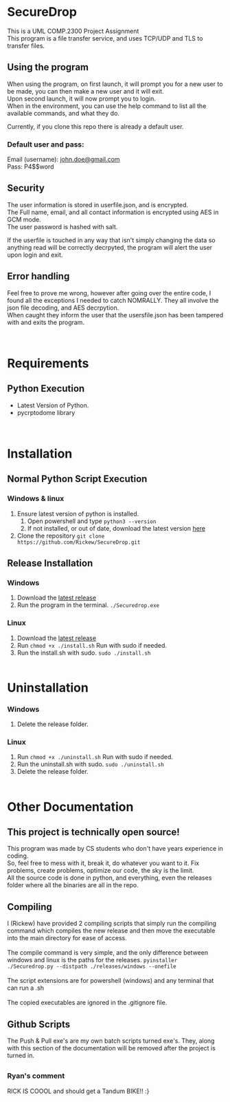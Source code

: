 # SecureDrop
This is a UML COMP.2300 Project Assignment<br>This program is a file transfer service, and uses TCP/UDP and TLS to transfer files.

## Using the program
When using the program, on first launch, it will prompt you for a new user to be made, you can then make a new user and it will exit.<br>Upon second launch, it will now prompt you to login.<br>When in the environment, you can use the help command to list all the available commands, and what they do.

Currently, if you clone this repo there is already a default user.<br>
### Default user and pass:
Email (username): john.doe@gmail.com<br>Pass: P4$$word


## Security
The user information is stored in userfile.json, and is encrypted.<br>The Full name, email, and all contact information is encrypted using AES in GCM mode.<br>The user password is hashed with salt.

If the userfile is touched in any way that isn't simply changing the data so anything read will be correctly decrpyted, the program will alert the user upon login and exit.


## Error handling
Feel free to prove me wrong, however after going over the entire code, I found all the exceptions I needed to catch NOMRALLY. They all involve the json file decoding, and AES decrpytion.<br>
When caught they inform the user that the usersfile.json has been tampered with and exits the program.

<br>

# Requirements
## Python Execution
- Latest Version of Python.
- pycrptodome library

<br>

# Installation
## Normal Python Script Execution
### Windows & linux
1) Ensure latest version of python is installed.
    1) Open powershell and type `python3 --version`
    2) If not installed, or out of date, download the latest version [here](https://www.python.org/downloads/)
2) Clone the repository
    `git clone https://github.com/Rickew/SecureDrop.git`


## Release Installation
### Windows
1) Download the [latest release](https://github.com/Rickew/SecureDrop/releases)
2) Run the program in the terminal. 
    `./Securedrop.exe`

### Linux
1) Download the [latest release](https://github.com/Rickew/SecureDrop/releases)
2) Run 
    `chmod +x ./install.sh`
    Run with sudo if needed.
3) Run the install.sh with sudo.
    `sudo ./install.sh`
<br><br>

# Uninstallation
### Windows
1) Delete the release folder.

### Linux
1) Run
    `chmod +x ./uninstall.sh`
    Run with sudo if needed.
2) Run the uninstall.sh with sudo.
    `sudo ./uninstall.sh`
3) Delete the release folder.
<br><br>

# Other Documentation
## This project is technically open source!
This program was made by CS students who don't have years experience in coding.<br>
So, feel free to mess with it, break it, do whatever you want to it. Fix problems, create problems, optimize our code, the sky is the limit.<br>
All the source code is done in python, and everything, even the releases folder where all the binaries are all in the repo.

## Compiling
I (Rickew) have provided 2 compiling scripts that simply run the compiling command which compiles the new release and then move the executable into the main directory for ease of access.<br><bR>
The compile command is very simple, and the only difference between windows and linux is the paths for the releases.
`pyinstaller ./Securedrop.py --distpath ./releases/windows --onefile`<br><br>
The script extensions are for powershell (windows) and any terminal that can run a .sh<br><br>
The copied executables are ignored in the .gitignore file.

## Github Scripts
The Push & Pull exe's are my own batch scripts turned exe's. They, along with this section of the documentation will be removed after the project is turned in.



##
### Ryan's comment
RICK IS COOOL and should get a Tandum BIKE!! :}